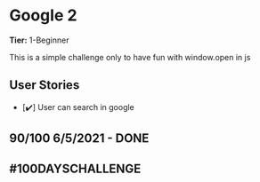 # Google 2
**Tier:** 1-Beginner

This is a simple challenge only to have fun with window.open in js

## User Stories

-   [✔️] User can search in google

## 90/100 6/5/2021 - DONE

## #100DAYSCHALLENGE
